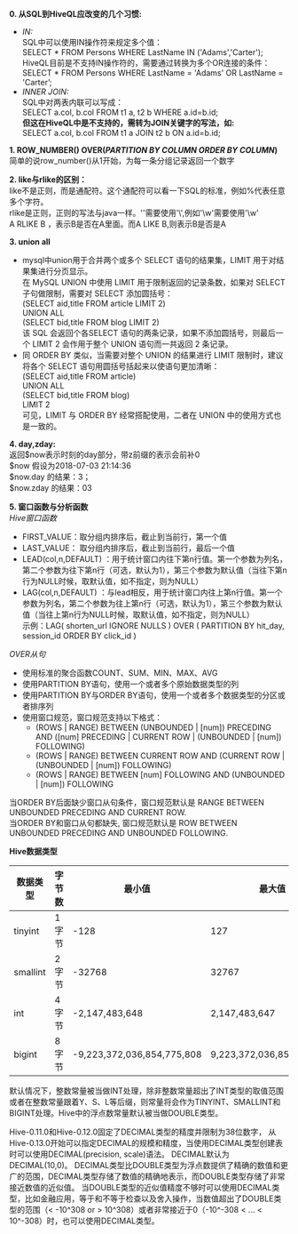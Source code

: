 **0. 从SQL到HiveQL应改变的几个习惯:**
+ *IN:*  
SQL中可以使用IN操作符来规定多个值：  
SELECT * FROM Persons WHERE LastName IN ('Adams','Carter');  
HiveQL目前是不支持IN操作符的，需要通过转换为多个OR连接的条件：  
SELECT * FROM Persons WHERE LastName = 'Adams' OR LastName = 'Carter’;  
+ *INNER JOIN:*  
SQL中对两表内联可以写成：  
SELECT a.col, b.col FROM t1 a, t2 b WHERE a.id=b.id;  
**但这在HiveQL中是不支持的，需转为JOIN关键字的写法，如:**   
SELECT a.col, b.col FROM t1 a JOIN t2 b ON a.id=b.id;  


**1. ROW_NUMBER() OVER(*PARTITION BY COLUMN ORDER BY COLUMN*)**  
简单的说row_number()从1开始，为每一条分组记录返回一个数字

**2. like与rlike的区别：**  
like不是正则，而是通配符。这个通配符可以看一下SQL的标准，例如%代表任意多个字符。  
rlike是正则，正则的写法与java一样。'\'需要使用'\\',例如'\w'需要使用'\\w’  
A RLIKE B ，表示B是否在A里面。而A LIKE B,则表示B是否是A  

**3. union all**  
+ mysql中union用于合并两个或多个 SELECT 语句的结果集，LIMIT 用于对结果集进行分页显示。  
在 MySQL UNION 中使用 LIMIT 用于限制返回的记录条数，如果对 SELECT 子句做限制，需要对 SELECT 添加圆括号：  
(SELECT aid,title FROM article LIMIT 2)   
UNION ALL  
(SELECT bid,title FROM blog LIMIT 2)  
该 SQL 会返回个各SELECT 语句的两条记录，如果不添加圆括号，则最后一个 LIMIT 2 会作用于整个 UNION 语句而一共返回 2 条记录。  
+ 同 ORDER BY 类似，当需要对整个 UNION 的结果进行 LIMIT 限制时，建议将各个 SELECT 语句用圆括号括起来以使语句更加清晰：  
(SELECT aid,title FROM article)   
UNION ALL  
(SELECT bid,title FROM blog)  
LIMIT 2  
可见，LIMIT 与 ORDER BY 经常搭配使用，二者在 UNION 中的使用方式也是一致的。

**4. day,zday:**  
返回$now表示时刻的day部分，带z前缀的表示会前补0  
$now 假设为2018-07-03 21:14:36  
$now.day 的结果：3；  
$now.zday 的结果：03  

**5. 窗口函数与分析函数**  
*Hive窗口函数*  
+ FIRST_VALUE：取分组内排序后，截止到当前行，第一个值 
+ LAST_VALUE： 取分组内排序后，截止到当前行，最后一个值 
+ LEAD(col,n,DEFAULT) ：用于统计窗口内往下第n行值。第一个参数为列名，第二个参数为往下第n行（可选，默认为1），第三个参数为默认值（当往下第n行为NULL时候，取默认值，如不指定，则为NULL） 
+ LAG(col,n,DEFAULT) ：与lead相反，用于统计窗口内往上第n行值。第一个参数为列名，第二个参数为往上第n行（可选，默认为1），第三个参数为默认值（当往上第n行为NULL时候，取默认值，如不指定，则为NULL）  
示例：LAG( shorten_url IGNORE NULLS ) OVER ( PARTITION BY hit_day, session_id ORDER BY click_id )  


*OVER从句*  
+ 使用标准的聚合函数COUNT、SUM、MIN、MAX、AVG 
+ 使用PARTITION BY语句，使用一个或者多个原始数据类型的列 
+ 使用PARTITION BY与ORDER BY语句，使用一个或者多个数据类型的分区或者排序列 
+ 使用窗口规范，窗口规范支持以下格式：   
  + (ROWS | RANGE) BETWEEN (UNBOUNDED | [num]) PRECEDING AND ([num] PRECEDING | CURRENT ROW | (UNBOUNDED | [num]) FOLLOWING)
  + (ROWS | RANGE) BETWEEN CURRENT ROW AND (CURRENT ROW | (UNBOUNDED | [num]) FOLLOWING)
  + (ROWS | RANGE) BETWEEN [num] FOLLOWING AND (UNBOUNDED | [num]) FOLLOWING

当ORDER BY后面缺少窗口从句条件，窗口规范默认是 RANGE BETWEEN UNBOUNDED PRECEDING AND CURRENT ROW.  
当ORDER BY和窗口从句都缺失, 窗口规范默认是 ROW BETWEEN UNBOUNDED PRECEDING AND UNBOUNDED FOLLOWING.  


**Hive数据类型**  

|数据类型| 字节数|最小值|最大值|示例|  
|-------|------|----|---|---:|
|tinyint|1字节|-128|127|45Y|  
|smallint|2字节|-32768|32767|100S|
|int|4字节|-2,147,483,648|2,147,483,647|36|
|bigint|8字节|-9,223,372,036,854,775,808|9,223,372,036,854,775,807|2000L|

默认情况下，整数常量被当做INT处理，除非整数常量超出了INT类型的取值范围或者在整数常量跟着Y、S、L等后缀，则常量将会作为TINYINT、SMALLINT和BIGINT处理。Hive中的浮点数常量默认被当做DOUBLE类型。

Hive-0.11.0和Hive-0.12.0固定了DECIMAL类型的精度并限制为38位数字，
从Hive-0.13.0开始可以指定DECIMAL的规模和精度，当使用DECIMAL类型创建表时可以使用DECIMAL(precision, scale)语法。
DECIMAL默认为DECIMAL(10,0)。 
DECIMAL类型比DOUBLE类型为浮点数提供了精确的数值和更广的范围，DECIMAL类型存储了数值的精确地表示，而DOUBLE类型存储了非常接近数值的近似值。
当DOUBLE类型的近似值精度不够时可以使用DECIMAL类型，比如金融应用，等于和不等于检查以及舍入操作，当数值超出了DOUBLE类型的范围（< -10^308 or > 10^308）或者非常接近于0（-10^-308 < ... < 10^-308）时，也可以使用DECIMAL类型。
